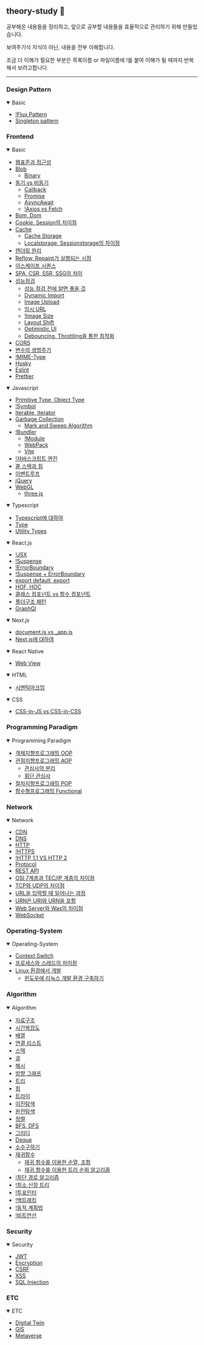 ## theory-study 🤔

공부해온 내용들을 정리하고, 앞으로 공부할 내용들을 효율적으로 관리하기 위해 만들었습니다.

보여주기식 지식이 아닌, 내용을 전부 이해합니다.

조금 더 이해가 필요한 부분은 목록이름 or 파일이름에 !를 붙여 이해가 될 때까지 반복해서 보려고합니다.

---

### Design Pattern

<details open>
<summary>Basic</summary>

- [!Flux Pattern](./Design-Pattern/Flux%20Pattern/Flux.md)
- [Singleton pattern](./Design-Pattern/Singleton%20pattern/Singleton%20pattern.md)

</details>

### Frontend

<details open>
<summary>Basic</summary>

- [웹표준과 접근성](./Front-End/Basic/웹표준과%20접근성/웹표준과%20접근성.md)
- [Blob](./Front-End/Basic/Blob/Blob.md)
  - [Binary](./Front-End/Basic/Blob/Binary.md)
- [동기 vs 비동기](./Front-End/Basic/AsyncAwait,%20Callback,%20Promise,%20Observable/동기%20vs%20비동기.md)
  - [Callback](./Front-End/Basic/AsyncAwait,%20Callback,%20Promise,%20Observable/Callback.md)
  - [Promise](./Front-End/Basic/AsyncAwait,%20Callback,%20Promise,%20Observable/Promise.md)
  - [AsyncAwait](./Front-End/Basic/AsyncAwait,%20Callback,%20Promise,%20Observable/AsyncAwait.md)
  - [!Axios vs Fetch](./Front-End/Basic/AsyncAwait,%20Callback,%20Promise,%20Observable/Axios%20vs%20Fetch.md)
- [Bom, Dom](./Front-End/Basic/Bom,%20Dom/Bom,%20Dom.md)
- [Cookie, Session의 차이점](./Front-End/Basic/Cookie,%20Session/Cookie,%20Session.md)
- [Cache](./Front-End/Basic/Cache/Cache.md)
  - [Cache Storage](./Front-End/Basic/Cache/Cache%20Storage.md)
  - [Localstorage, Sessionstorage의 차이점](./Front-End/Basic/WebStorage/저장소의%20차이점.md)
- [렌더링 원리](./Front-End/Basic/브라우저의%20렌더링/렌더링%20원리.md)
- [Reflow, Repaint가 실행되는 시점](./Front-End/Basic/브라우저의%20렌더링/Reflow,%20Repaint가%20실행되는%20시점.md)
- [이스케이프 시퀀스](./Front-End/Basic/이스케이프%20시퀀스/Escape%20Squence.md)
- [SPA, CSR, SSR, SSG의 차이](./Front-End/Basic/SPA,%20CSR,%20SSR,%20SSG/SPA,%20CSR,%20SSR,%20SSG의%20차이.md)
- [성능점검](./Front-End/Basic/성능%20최적화/성능%20점검.md)
  - [성능 점검 전에 알면 좋을 것](./Front-End/Basic/성능%20최적화/성능%20최적화%20전에%20알면%20좋을%20것.md)
  - [Dynamic Import](./Front-End/Basic/성능%20최적화/Dynamic%20Import/Dynamic%20Import.md)
  - [Image Upload](./Front-End/Basic/성능%20최적화/Image/이미지%20업로드.md)
  - [임시 URL](./Front-End/Basic/성능%20최적화/Image/임시%20URL.md)
  - [!Image Size](./Front-End/Basic/성능%20최적화/Image/이미지%20사이즈.md)
  - [Layout Shift](./Front-End/Basic/성능%20최적화/Layout%20Shift/Layout%20Shift.md)
  - [Optimistic UI](./Front-End/Basic/성능%20최적화/Optimistic%20UI/Optimistic%20UI.md)
  - [Debouncing, Throttling을 통한 최적화](./Front-End/Basic/Debouncing,%20Throttling/)
- [CORS](./Front-End/Basic/CORS/CORS.md)
- [변수의 생명주기](./Front-End/Basic/변수의%20생명주기/변수의%20생명주기.md)
- [!MIME-Type](./Front-End/Basic/MIME-Type/MIME-Type.md)
- [Husky](./Front-End/Eslint,%20Prettier,%20husky/Husky.md)
- [Eslint](./Front-End/Eslint,%20Prettier,%20husky/Eslint.md)
- [Prettier](./Front-End/Eslint,%20Prettier,%20husky/Prettier.md)

</details>

<details open>
<summary>Javascript</summary>

- [Primitive Type, Object Type](./Front-End/Javascript/Data%20type/Primitive%20Type,%20Object%20Type.md)
- [!Symbol](./Front-End/Javascript/Data%20type/Symbol.md)
- [Iterable, Iterator](./Front-End/Javascript/Data%20type/Iterable,%20Iterator.md)
- [Garbage Collection](./Front-End/Javascript/Garbage%20Collection/Garbage%20Collection.md)
  - [Mark and Sweep Algorithm](./Front-End/Javascript/Garbage%20Collection/Mark%20and%20Sweep%20Algotithm.md)
- [!Bundler](./Front-End/Javascript/Module,%20Bundler,%20Transcompiler/Bundler.md)
  - [!Module](./Front-End/Javascript/Module,%20Bundler,%20Transcompiler/Module.md)
  - [WebPack](./Front-End/Javascript/Module,%20Bundler,%20Transcompiler/WebPack.md)
  - [Vite](./Front-End/Javascript/Module,%20Bundler,%20Transcompiler/Vite.md)
- [!자바스크립트 엔진](./Front-End/Javascript/Engine/자바스크립트%20엔진.md)
- [콜 스택과 힙](./Front-End/Javascript/Engine/콜%20스택과%20힙.md)
- [이벤트루프](./Front-End/Javascript/이벤트루프/이벤트루프.md)
- [jQuery](./Front-End/Javascript/jQuery/jQuery.md)
- [WebGL](./Front-End/WebGL/WebGL.md)
  - [three.js](./Front-End/WebGL/three.js/three.js.md)

</details>

<details open>
<summary>Typescript</summary>

- [Typescript에 대하여](./Front-End/Typescript/Tyoescript에%20대하여.md)
- [Type](./Front-End/Typescript/Type/Type.md)
- [Utility Types](./Front-End/Typescript/Utility%20Types/Utility%20Types.md)

</details>

<details open>
<summary>React.js</summary>

- [!JSX](./Front-End/React/JSX/JSX.md)
- [!Suspense](./Front-End/React/Suspense,%20ErrorBoundary/Suspense.md)
- [!ErrorBoundary](./Front-End/React/Suspense,%20ErrorBoundary/ErrorBoundary.md)
- [!Suspense + ErrorBoundary](./Front-End/React/Suspense,%20ErrorBoundary/Suspense%20+%20ErrorBoundary.md)
- [export default, export](./Front-End/React/HOF,%20HOC/export%20default,%20export.md)
- [HOF, HOC](./Front-End/React/HOF,%20HOC/HOF,%20HOC.md)
- [클래스 컴포넌트 vs 함수 컴포넌트](./Front-End/React/클래스%20컴포넌트%20vs%20함수%20컴포넌트/클래스%20컴포넌트%20vs%20함수%20컴포넌트.md)
- [폴더구조 패턴](./Front-End/React/폴더구조%20패턴/폴더구조%20패턴.md)
- [GraphQl](./Front-End/React/State%20Management/GraphQl/GraphQl에%20대하여.md)

</details>

<details open>
<summary>Next.js</summary>

- [document.js vs \_app.js](./Front-End/Next.js/document.js%20vs%20_app.js/document.js%20vs%20_app.js.md)
- [Next.js에 대하여](./Front-End/Next.js/Next.js.md)

</details>

<details open>
<summary>React Native</summary>

- [Web View](./Front-End/React%20Native/Web%20View/Web%20View.md)

</details>

<details open>
<summary>HTML</summary>

- [시멘틱마크업](./Front-End/HTML/시멘틱%20마크업/시멘틱%20마크업.md)

</details>

<details open>
<summary>CSS</summary>

- [CSS-in-JS vs CSS-in-CSS](./Front-End/CSS/CSS-in-JS%20vs%20CSS-in-CSS/CSS-in-JS%20vs%20CSS-in-CSS.md)

</details>

### Programming Paradigm

<details open>
<summary>Programming Paradigm</summary>

- [객체지향프로그래밍 OOP](./Programming%20Paradigm/객체지향프로그래밍%20OOP/OOP.md)
- [관점지향프로그래밍 AOP](./Programming%20Paradigm/관점지향프로그래밍%20AOP/AOP.md)
  - [관심사의 분리](./Programming%20Paradigm/관점지향프로그래밍%20AOP/관심사의%20분리/관심사의%20분리.md)
  - [횡단 관심사](./Programming%20Paradigm/관점지향프로그래밍%20AOP/횡단%20관심사/횡단%20관심사.md)
- [절차지향프로그래밍 POP](./Programming%20Paradigm/절차지향프로그래밍%20POP/POP.md)
- [함수형프로그래밍 Functional](./Programming%20Paradigm/함수형프로그래밍%20Functional/Functional.md)

</details>

</details>

### Network

<details open>
<summary>Network</summary>

- [CDN](./Network/CDN/CDN.md)
- [DNS](./Network/DNS/DNS%20서버.md)
- [HTTP](./Network/HTTP,%20HTTPS/HTTP.md)
- [!HTTPS](./Network/HTTP,%20HTTPS/HTTPS.md)
- [!HTTP 1.1 VS HTTP 2](./Network/HTTP,%20HTTPS/HTTP%201.1%20vs%20HTTP%202.md)
- [Protocol](./Network/Protocol/Protocol.md)
- [REST API](./Network/REST%20API/REST%20API.md)
- [OSI 7계층과 TEC/IP 계층의 차이점](./Network/TCP,%20UDP/OSI%207계층과%20TCP,%20IP%20계층.md)
- [TCP와 UDP의 차이점](./Network/TCP,%20UDP/TCP,%20UDP.md)
- [URL을 입력할 때 일어나는 과정](./Network/URL/URL을%20입력할%20때.md)
- [URN은 URI와 URN을 포함](./Network/URL/URL과%20URN%20=%20URI.md)
- [Web Server와 Was의 차이점](./Network/Web%20Server,%20Was/Web%20Server와%20Was.md)
- [WebSocket](./Network/WebSocket/WebSocket.md)

</details>

### Operating-System

<details open>
<summary>Operating-System</summary>

- [Context Switch](./Operating-System/Context%20Switch/Context%20Switch.md)
- [프로세스와 스레드의 차이점](./Operating-System/프로세스,%20스레드/프로세스와%20스레드의%20차이점.md)
- [Linux 환경에서 개발](./Operating-System/Linux%20환경에서%20개발/Linux%20환경에서%20개발.md)
  - [윈도우에 리눅스 개발 환경 구축하기](./Operating-System/Linux%20환경에서%20개발/윈도우에%20리눅스%20개발%20환경%20구축하기.md)

</details>

### Algorithm

<details open>
<summary>Algorithm</summary>

- [자료구조](./Algorithm/Basic/02.%20Data_Structure/Type.md)
- [시간복잡도](./Algorithm/Basic/03.%20시간복잡도/BigO.md)
- [배열](./Algorithm/Basic/05.%20배열/Aray.md)
- [연결 리스트](./Algorithm/Basic/07.%20연결%20리스트/Linked_List.md)
- [스택](./Algorithm/Basic/08.%20스택/Stack.md)
- [큐](./Algorithm/Basic/09.%20큐/Queue.md)
- [해시](./Algorithm/Basic/10.%20해시/HashTable.md)
- [방향 그래프](./Algorithm/Basic/11.%20방향%20그래프/Graph.md)
- [트리](./Algorithm/Basic/12.%20트리/Tree.md)
- [힙](./Algorithm/Basic/13.%20힙/Heap.md)
- [트라이](./Algorithm/Basic/14.%20트라이/Trie.md)
- [이진탐색](./Algorithm/Basic/15.%20탐색/이진탐색/Search.md)
- [완전탐색](./Algorithm/Basic/15.%20탐색/완전탐색/완전탐색.md)
- [정렬](./Algorithm/Basic/16.%20%20정렬/Sort.md)
- [BFS, DFS](./Algorithm/Basic/17.%20BFS,%20DFS/BFS,%20DFS.md)
- [그리디](./Algorithm/Basic/18.%20그리디/그리디.md)
- [Deque](./Algorithm/Basic/19.%20Deque/Deque.md)
- [소수구하기](./Algorithm/Deep_Pratice/01.%20소수구하기/소수.md)
- [재귀함수](./Algorithm/Deep_Pratice/02.%20재귀%20함수/재귀%20함수.md)
  - [재귀 함수를 이용한 순열, 조합](./Algorithm/Deep_Pratice/02.%20재귀%20함수/재귀%20함수를%20이용한%20순열,%20조합.md)
  - [재귀 함수를 이용한 트리 순회 알고리즘](./Algorithm/Deep_Pratice/02.%20재귀%20함수/재귀%20함수를%20이용한%20트리%20순회%20알고리즘.md)
- [!최단 경로 알고리즘](./Algorithm/Deep_Pratice/03.%20최단%20경로%20알고리즘/최단%20경로%20알고리즘.md)
- [!최소 신장 트리](./Algorithm/Deep_Pratice/04.%20최소%20신장%20트리/Kruskal%20알고리즘.md)
- [!투포인터](./Algorithm/Deep_Pratice/05.%20투포인터/투포인터.md)
- [!백트래킹](./Algorithm/Deep_Pratice/06.%20백트래킹/백트래킹.md)
- [!동적 계획법](./Algorithm/Deep_Pratice/07.%20동적%20계획법/동적%20계획법.md)
- [!비트연산](./Algorithm/Deep_Pratice/08.%20비트연산/비트마스크.md)

</details>

### Security

<details open>
<summary>Security</summary>

- [JWT](./Security/JWT/JWT.md)
- [Encryption](./Security/Encryption/Encryption.md)
- [CSRF](./Security/CSRF/CSRF.md)
- [XSS](./Security/XSS/XSS.md)
- [SQL Injection](./Security/SQL%20Injection/SQL%20Injection.md)

</details>

### ETC

<details open>
<summary>ETC</summary>

- [Digital Twin](./ETC/Digital%20Twin/Digital%20Twin.md)
- [GIS](./ETC/GIS/GIS.md)
- [Metaverse](./ETC/Metaverse/Metaverse.md)

</details>
